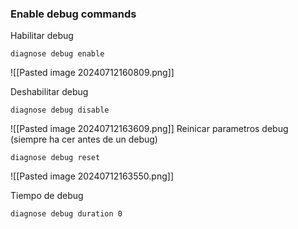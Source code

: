 ### Enable debug commands

Habilitar debug
```
diagnose debug enable
```
![[Pasted image 20240712160809.png]]

Deshabilitar debug
```
diagnose debug disable
```
![[Pasted image 20240712163609.png]]
Reinicar parametros debug (siempre ha cer antes de un debug)
```
diagnose debug reset
```
![[Pasted image 20240712163550.png]]


Tiempo de debug
```
diagnose debug duration 0 
```

